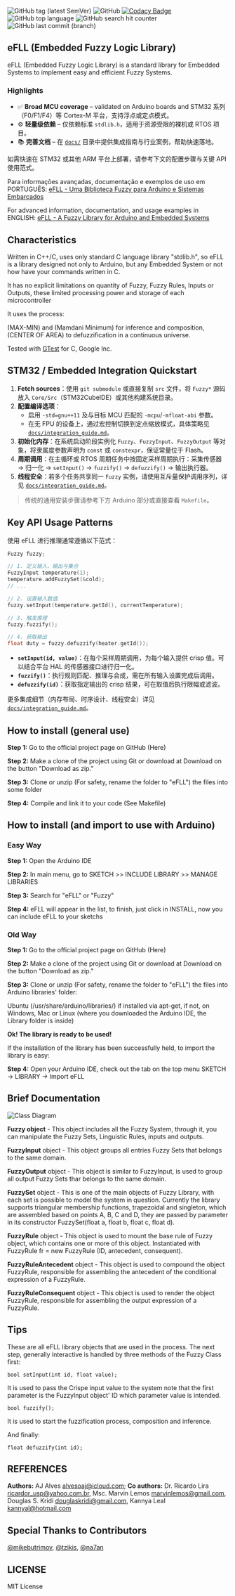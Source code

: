 ![GitHub tag (latest SemVer)](https://img.shields.io/github/tag/zerokol/eFLL.svg)
![GitHub](https://img.shields.io/github/license/zerokol/eFLL.svg)
[![Codacy Badge](https://app.codacy.com/project/badge/Grade/cf8ec18693d54d0d9437e4f198339195)](https://www.codacy.com/gh/zerokol/eFLL/dashboard?utm_source=github.com&amp;utm_medium=referral&amp;utm_content=zerokol/eFLL&amp;utm_campaign=Badge_Grade)
![GitHub top language](https://img.shields.io/github/languages/top/zerokol/eFLL.svg)
![GitHub search hit counter](https://img.shields.io/github/search/zerokol/eFLL/fuzzy.svg)
![GitHub last commit (branch)](https://img.shields.io/github/last-commit/zerokol/eFLL/master.svg)

## eFLL (Embedded Fuzzy Logic Library)

eFLL (Embedded Fuzzy Logic Library) is a standard library for Embedded Systems to implement easy and efficient Fuzzy Systems.

### Highlights

- ✅ **Broad MCU coverage** – validated on Arduino boards and STM32 系列（F0/F1/F4）等 Cortex-M 平台，支持浮点或定点模式。
- ⚙️ **轻量级依赖** – 仅依赖标准 `stdlib.h`，适用于资源受限的裸机或 RTOS 项目。
- 📚 **完善文档** – 在 [`docs/`](./docs) 目录中提供集成指南与行业案例，帮助快速落地。

如需快速在 STM32 或其他 ARM 平台上部署，请参考下文的配置步骤与关键 API 使用范式。

Para informações avançadas, documentação e exemplos de uso em PORTUGUÊS: [eFLL - Uma Biblioteca Fuzzy para Arduino e Sistemas Embarcados](https://blog.alvesoaj.com/2012/09/arduinofuzzy-uma-biblioteca-fuzzy-para.html)

For advanced information, documentation, and usage examples in ENGLISH: [eFLL - A Fuzzy Library for Arduino and Embedded Systems](https://blog.alvesoaj.com/2012/09/arduinofuzzy-fuzzy-library-for-arduino.html)

## Characteristics

Written in C++/C, uses only standard C language library "stdlib.h", so eFLL is a library designed not only to Arduino, but any Embedded System or not how have your commands written in C.

It has no explicit limitations on quantity of Fuzzy, Fuzzy Rules, Inputs or Outputs, these limited processing power and storage of each microcontroller

It uses the process:

(MAX-MIN) and (Mamdani Minimum) for inference and composition, (CENTER OF AREA) to defuzzification in a continuous universe.

Tested with [GTest](http://code.google.com/p/googletest/) for C, Google Inc.

## STM32 / Embedded Integration Quickstart

1. **Fetch sources**：使用 `git submodule` 或直接复制 `src` 文件，将 `Fuzzy*` 源码放入 `Core/Src`（STM32CubeIDE）或其他构建系统目录。
2. **配置编译选项**：
   - 启用 `-std=gnu++11` 及与目标 MCU 匹配的 `-mcpu`/`-mfloat-abi` 参数。
   - 在无 FPU 的设备上，通过宏控制切换到定点缩放模式，具体策略见 [`docs/integration_guide.md`](./docs/integration_guide.md)。
3. **初始化内存**：在系统启动阶段实例化 `Fuzzy`、`FuzzyInput`、`FuzzyOutput` 等对象，将隶属度参数声明为 `const` 或 `constexpr`，保证常量位于 Flash。
4. **周期调用**：在主循环或 RTOS 周期任务中按固定采样周期执行：采集传感器 → 归一化 → `setInput()` → `fuzzify()` → `defuzzify()` → 输出执行器。
5. **线程安全**：若多个任务共享同一 `Fuzzy` 实例，请使用互斥量保护调用序列，详见 [`docs/integration_guide.md`](./docs/integration_guide.md)。

> 传统的通用安装步骤请参考下方 Arduino 部分或直接查看 `Makefile`。

## Key API Usage Patterns

使用 eFLL 进行推理通常遵循以下范式：

```cpp
Fuzzy fuzzy;

// 1. 定义输入、输出与集合
FuzzyInput temperature(1);
temperature.addFuzzySet(&cold);
// ...

// 2. 设置输入数值
fuzzy.setInput(temperature.getId(), currentTemperature);

// 3. 触发推理
fuzzy.fuzzify();

// 4. 获取输出
float duty = fuzzy.defuzzify(heater.getId());
```

- **`setInput(id, value)`**：在每个采样周期调用，为每个输入提供 crisp 值。可以结合平台 HAL 的传感器接口进行归一化。
- **`fuzzify()`**：执行规则匹配、推理与合成，需在所有输入设置完成后调用。
- **`defuzzify(id)`**：获取指定输出的 crisp 结果，可在取值后执行限幅或滤波。

更多集成细节（内存布局、时序设计、线程安全）详见 [`docs/integration_guide.md`](./docs/integration_guide.md)。

## How to install (general use)

**Step 1:** Go to the official project page on GitHub (Here)

**Step 2:** Make a clone of the project using Git or download at Download on the button "Download as zip."

**Step 3:** Clone or unzip (For safety, rename the folder to "eFLL") the files into some folder

**Step 4:** Compile and link it to your code (See Makefile)

## How to install (and import to use with Arduino)

### Easy Way

**Step 1:** Open the Arduino IDE

**Step 2:** In main menu, go to SKETCH >> INCLUDE LIBRARY >> MANAGE LIBRARIES

**Step 3:** Search for "eFLL" or "Fuzzy"

**Step 4:** eFLL will appear in the list, to finish, just click in INSTALL, now you can include eFLL to your sketchs

### Old Way

**Step 1:** Go to the official project page on GitHub (Here)

**Step 2:** Make a clone of the project using Git or download at Download on the button "Download as zip."

**Step 3:** Clone or unzip (For safety, rename the folder to "eFLL") the files into Arduino libraries' folder:

Ubuntu (/usr/share/arduino/libraries/) if installed via apt-get, if not, on Windows, Mac or Linux (where you downloaded the Arduino IDE, the Library folder is inside)

**Ok! The library is ready to be used!**

If the installation of the library has been successfully held, to import the library is easy:

**Step 4:** Open your Arduino IDE, check out the tab on the top menu SKETCH → LIBRARY → Import eFLL

## Brief Documentation

![Class Diagram](https://raw.githubusercontent.com/zerokol/eFLL/master/uml/class-diagram.png)

**Fuzzy object** - This object includes all the Fuzzy System, through it, you can manipulate the Fuzzy Sets, Linguistic Rules, inputs and outputs.

**FuzzyInput** object - This object groups all entries Fuzzy Sets that belongs to the same domain.

**FuzzyOutput** object - This object is similar to FuzzyInput, is used to group all output Fuzzy Sets thar belongs to the same domain.

**FuzzySet** object - This is one of the main objects of Fuzzy Library, with each set is possible to model the system in question. Currently the library supports triangular membership functions, trapezoidal and singleton, which are assembled based on points A, B, C and D, they are passed by parameter in its constructor FuzzySet(float a, float b, float c, float d).

**FuzzyRule** object - This object is used to mount the base rule of Fuzzy object, which contains one or more of this object. Instantiated with FuzzyRule fr = new FuzzyRule (ID, antecedent, consequent).

**FuzzyRuleAntecedent** object - This object is used to compound the object FuzzyRule, responsible for assembling the antecedent of the conditional expression of a FuzzyRule.

**FuzzyRuleConsequent** object - This object is used to render the object FuzzyRule, responsible for assembling the output expression of a FuzzyRule.

## Tips

These are all eFLL library objects that are used in the process. The next step, generally interactive is handled by three methods of the Fuzzy Class first:

`bool setInput(int id, float value);`

It is used to pass the Crispe input value to the system note that the first parameter is the FuzzyInput object' ID which parameter value is intended.

`bool fuzzify();`

It is used to start the fuzzification process, composition and inference.

And finally:

`float defuzzify(int id);`

## REFERENCES

**Authors:** AJ Alves <alvesoaj@icloud.com>; **Co authors:** Dr. Ricardo Lira <ricardor_usp@yahoo.com.br>, Msc. Marvin Lemos <marvinlemos@gmail.com>, Douglas S. Kridi <douglaskridi@gmail.com>, Kannya Leal <kannyal@hotmail.com>

## Special Thanks to Contributors

[@mikebutrimov](https://github.com/mikebutrimov), [@tzikis](https://github.com/tzikis), [@na7an](https://github.com/na7an)

## LICENSE

MIT License
